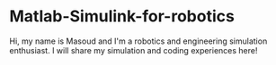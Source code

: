 # Matlab-Simulink-for-robotics
Hi, my name is Masoud and I'm a robotics and engineering simulation enthusiast. I will share my simulation and coding experiences here!
